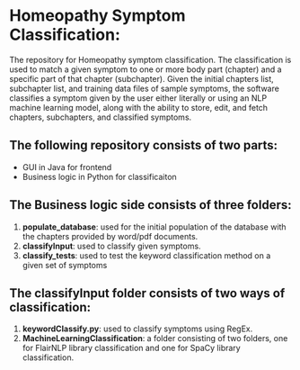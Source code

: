 # Homeopathy Symptom Classification:

The repository for Homeopathy symptom classification. The classification is used to match a given symptom to one or more body part (chapter) and a specific part of that chapter (subchapter). Given the initial chapters list, subchapter list, and training data files of sample symptoms, the software classifies a symptom given by the user either literally or using an NLP machine learning model, along with the ability to store, edit, and fetch chapters, subchapters, and classified symptoms.

## The following repository consists of two parts:

- GUI in Java for frontend
- Business logic in Python for classificaiton

## The Business logic side consists of three folders:

1. **populate_database**: used for the initial population of the database with the chapters provided by word/pdf documents.
2. **classifyInput**: used to classify given symptoms.
3. **classify_tests**: used to test the keyword classification method on a given set of symptoms

## The classifyInput folder consists of two ways of classification:

1. **keywordClassify.py**: used to classify symptoms using RegEx.
2. **MachineLearningClassification**: a folder consisting of two folders, one for FlairNLP library classification and one for SpaCy library classification. 


    